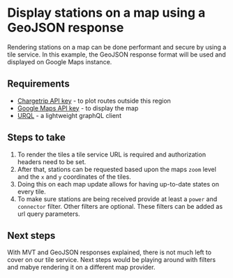 # Display stations on a map using a GeoJSON response

Rendering stations on a map can be done performant and secure by using a tile service. In this example, the GeoJSON response format will be used and displayed on Google Maps instance.

## Requirements

- [Chargetrip API key](https://account.chargetrip.com) - to plot routes outside this region
- [Google Maps API key](https://developers.google.com/maps) - to display the map
- [URQL](https://formidable.com/open-source/urql/) - a lightweight graphQL client

## Steps to take

1. To render the tiles a tile service URL is required and authorization headers need to be set.
2. After that, stations can be requested based upon the maps `zoom` level and the `x` and `y` coordinates of the tiles.
3. Doing this on each map update allows for having up-to-date states on every tile.
4. To make sure stations are being received provide at least a `power` and `connector` filter. Other filters are optional. These filters can be added as url query parameters.

## Next steps

With MVT and GeoJSON responses explained, there is not much left to cover on our tile service. Next steps would be playing around with filters and mabye rendering it on a different map provider.
